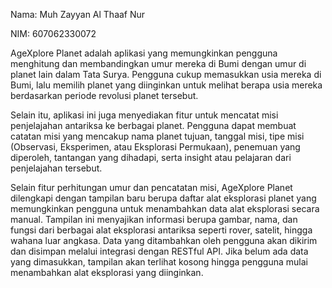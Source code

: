 Nama: Muh Zayyan Al Thaaf Nur

NIM: 607062330072

AgeXplore Planet adalah aplikasi yang memungkinkan pengguna menghitung dan membandingkan umur mereka di Bumi dengan umur di planet lain dalam Tata Surya. Pengguna cukup memasukkan usia mereka di Bumi, lalu memilih planet yang diinginkan untuk melihat berapa usia mereka berdasarkan periode revolusi planet tersebut.

Selain itu, aplikasi ini juga menyediakan fitur untuk mencatat misi penjelajahan antariksa ke berbagai planet. Pengguna dapat membuat catatan misi yang mencakup nama planet tujuan, tanggal misi, tipe misi (Observasi, Eksperimen, atau Eksplorasi Permukaan), penemuan yang diperoleh, tantangan yang dihadapi, serta insight atau pelajaran dari penjelajahan tersebut.

Selain fitur perhitungan umur dan pencatatan misi, AgeXplore Planet dilengkapi dengan tampilan baru berupa daftar alat eksplorasi planet yang memungkinkan pengguna untuk menambahkan data alat eksplorasi secara manual. Tampilan ini menyajikan informasi berupa gambar, nama, dan fungsi dari berbagai alat eksplorasi antariksa seperti rover, satelit, hingga wahana luar angkasa. Data yang ditambahkan oleh pengguna akan dikirim dan disimpan melalui integrasi dengan RESTful API. Jika belum ada data yang dimasukkan, tampilan akan terlihat kosong hingga pengguna mulai menambahkan alat eksplorasi yang diinginkan.